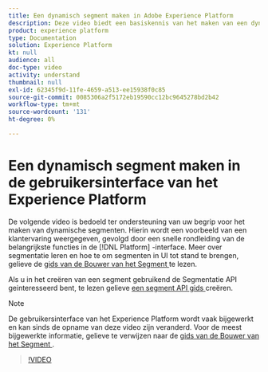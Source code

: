 ```yaml
---
title: Een dynamisch segment maken in Adobe Experience Platform
description: Deze video biedt een basiskennis van het maken van een dynamisch segment met behulp van de interface van het platform.
product: experience platform
type: Documentation
solution: Experience Platform
kt: null
audience: all
doc-type: video
activity: understand
thumbnail: null
exl-id: 62345f9d-11fe-4659-a513-ee15938f0c85
source-git-commit: 0085306a2f5172eb19590cc12bc9645278bd2b42
workflow-type: tm+mt
source-wordcount: '131'
ht-degree: 0%

---
```


# Een dynamisch segment maken in de gebruikersinterface van het Experience Platform

De volgende video is bedoeld ter ondersteuning van uw begrip voor het maken van dynamische segmenten. Hierin wordt een voorbeeld van een klantervaring weergegeven, gevolgd door een snelle rondleiding van de belangrijkste functies in de [!DNL Platform] -interface. Meer over segmentatie leren en hoe te om segmenten in UI tot stand te brengen, gelieve de [ gids van de Bouwer van het Segment ](../ui/segment-builder.md) te lezen.

Als u in het creëren van een segment gebruikend de Segmentatie API geinteresseerd bent, te lezen gelieve [ een segment API gids ](../tutorials/create-a-segment.md) creëren.

>[!NOTE]
>
>De gebruikersinterface van het Experience Platform wordt vaak bijgewerkt en kan sinds de opname van deze video zijn veranderd. Voor de meest bijgewerkte informatie, gelieve te verwijzen naar de [ gids van de Bouwer van het Segment ](../ui/segment-builder.md).

>[!VIDEO](https://video.tv.adobe.com/v/27428?quality=12&learn=on)
